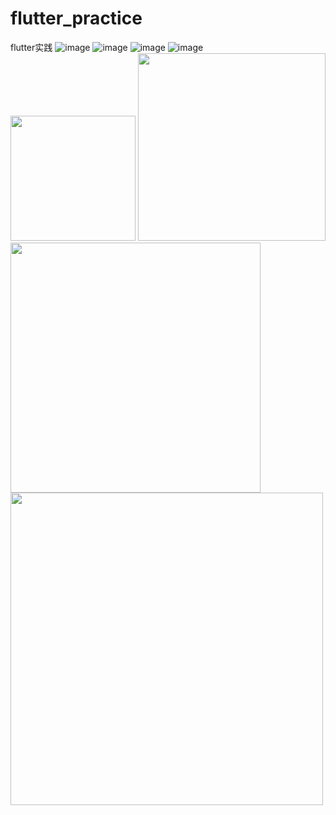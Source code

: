 # flutter_practice
 flutter实践
![image](https://github.com/AiFengH/flutter_practice/blob/master/images/common.png)
![image](https://github.com/AiFengH/flutter_practice/blob/master/images/complex.png)
![image](https://github.com/AiFengH/flutter_practice/blob/master/images/cat.png)
![image](https://github.com/AiFengH/flutter_practice/blob/master/images/collection.png)
<img src="https://github.com/AiFengH/flutter_practice/blob/master/images/common.png" width="200"/>
<img src="https://github.com/AiFengH/flutter_practice/blob/master/images/common.png" width="300"/>
<img src="https://github.com/AiFengH/flutter_practice/blob/master/images/common.png" width="400"/>
<img src="https://github.com/AiFengH/flutter_practice/blob/master/images/common.png" width="500"/>